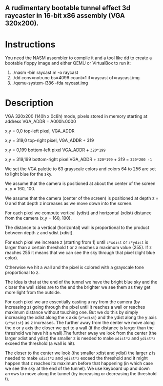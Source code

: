 ## A rudimentary bootable tunnel effect 3d raycaster in 16-bit x86 assembly (VGA 320x200).
# Instructions
You need the NASM assembler to compile it and a tool like dd to create a bootable floppy image and either QEMU or VirtualBox to run it:

1. ./nasm -bin raycast.m -o raycast
2. ./dd conv=notrunc bs=4096 count=1 if=raycast of=raycast.img
3. ./qemu-system-i386 -fda raycast.img

# Description
VGA 320x200 (140h x 0c8h) mode, pixels stored in memory starting at address VGA_ADDR = A000h:0000

x,y = 0,0 top-left pixel, VGA_ADDR 

x,y = 319,0 top-right pixel, VGA_ADDR + 319

x,y = 0,199 bottom-left pixel  VGA_ADDR + `320*199`

x,y = 319,199 bottom-right pixel  VGA_ADDR + `320*199` + 319 = `320*200 -1`

We set the VGA palette to 63 grayscale colors and colors 64 to 256 are set to light blue for the sky.

We assume that the camera is positioned at about the center of the screen x, y = 160, 100.

We assume that the camera (center of the screen) is positioned at depth z = 0 and that depth z increases as we move down into the screen.

For each pixel we compute vertical (ydist) and horizontal (xdist) distance from the camera (x,y = 160, 100).

The distance to a vertical (horizontal) wall is proportional to the product between depth z and ydist (xdist).

For each pixel we increase z (starting from 1) until `z*xdist` or `z*ydist` is larger than a certain threshold t or z reaches a maximum value (255). If z reaches 255 it means that we can see the sky through that pixel (light blue color).

Otherwise we hit a wall and the pixel is colored with a grayscale tone proportional to z.

The idea is that at the end of the tunnel we have the bright blue sky and the closer the wall sides are to the end the brighter we see them as they get more light from the outside.

For each pixel we are essentially casting a ray from the camera (by increasing z) going through the pixel until it reaches a wall or reaches maximum distance without touching one.  But we do this by simply increasing the xdist along the x axis  (`z*xdist`) and the ydist along the y axis (`z*ydist`) as z increases. The further away from the center we move along the x or y axis the closer we get to a wall (if the distance is larger than the threshold we have hit a wall).The further away we look from the center (the larger xdist and ydist) the smaller z is needed to make `xdist*z` and `ydist*z` exceed the threshold (a wall is hit).

The closer to the center we look (the smaller xdist and ydist) the larger z is needed to make `xdist*z` and `ydist*z` exceed the threshold and it might happen that z reaches its maximum before that happening (in which case we see the sky at the end of the tunnel).
We use keyboard up and down arrows to move along the tunnel (by increasing or decreasing the threshold t).
